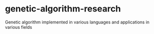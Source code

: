 # genetic-algorithm-research
Genetic algorithm implemented in various languages and applications in various fields
